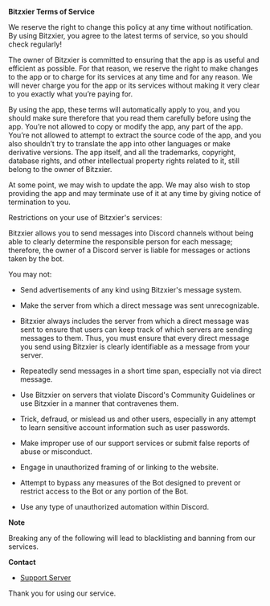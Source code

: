 **Bitzxier Terms of Service**

We reserve the right to change this policy at any time without notification. By using Bitzxier, you agree to the latest terms of service, so you should check regularly!

The owner of Bitzxier is committed to ensuring that the app is as useful and efficient as possible. For that reason, we reserve the right to make changes to the app or to charge for its services at any time and for any reason. We will never charge you for the app or its services without making it very clear to you exactly what you’re paying for.

By using the app, these terms will automatically apply to you, and you should make sure therefore that you read them carefully before using the app. You’re not allowed to copy or modify the app, any part of the app. You’re not allowed to attempt to extract the source code of the app, and you also shouldn’t try to translate the app into other languages or make derivative versions. The app itself, and all the trademarks, copyright, database rights, and other intellectual property rights related to it, still belong to the owner of Bitzxier.

At some point, we may wish to update the app. We may also wish to stop providing the app and may terminate use of it at any time by giving notice of termination to you.

Restrictions on your use of Bitzxier's services:

Bitzxier allows you to send messages into Discord channels without being able to clearly determine the responsible person for each message; therefore, the owner of a Discord server is liable for messages or actions taken by the bot.

You may not:

- Send advertisements of any kind using Bitzxier's message system.

- Make the server from which a direct message was sent unrecognizable. 

- Bitzxier always includes the server from which a direct message was sent to ensure that users can keep track of which servers are sending messages to them. Thus, you must ensure that every direct message you send using Bitzxier is clearly identifiable as a message from your server.
- Repeatedly send messages in a short time span, especially not via direct message.
- Use Bitzxier on servers that violate Discord's Community Guidelines or use Bitzxier in a manner that contravenes them.

- Trick, defraud, or mislead us and other users, especially in any attempt to learn sensitive account information such as user passwords.
- Make improper use of our support services or submit false reports of abuse or misconduct.
- Engage in unauthorized framing of or linking to the website.
- Attempt to bypass any measures of the Bot designed to prevent or restrict access to the Bot or any portion of the Bot.
- Use any type of unauthorized automation within Discord.

**Note**

Breaking any of the following will lead to blacklisting and banning from our services.

**Contact**

- [Support Server](https://discord.gg/Bitzxier)

Thank you for using our service.
